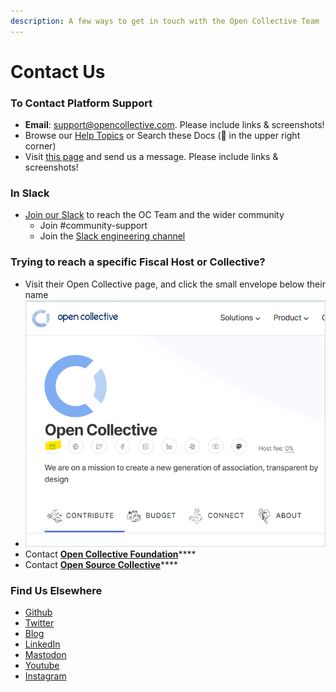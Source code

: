 ```yaml
---
description: A few ways to get in touch with the Open Collective Team
---
```


# Contact Us

### To Contact Platform Support

* **Email**: support@opencollective.com. Please include links & screenshots!
* Browse our [Help Topics](https://opencollective.com/help) or Search these Docs (🔎 in the upper right corner)
* Visit [this page](https://opencollective.com/contact) and send us a message. Please include links & screenshots!

### In Slack

* [Join our Slack](https://opencollective.slack.com/ssb/redirect) to reach the OC Team and the wider community
  * Join #community-support
  * Join the [Slack engineering channel](https://opencollective.slack.com/messages/C0RMV6F8C)&#x20;

### Trying to reach a specific Fiscal Host or Collective?

* Visit their Open Collective page, and click the small envelope below their name
* ![](<../.gitbook/assets/image (3).png>)
* Contact [**Open Collective Foundation**](https://docs.opencollective.foundation/about/contact-us)****
* Contact [**Open Source Collective**](https://docs.oscollective.org/about/contact)****

### Find Us Elsewhere

* [Github](https://github.com/opencollective)
* [Twitter](https://twitter.com/opencollect)
* [Blog](https://blog.opencollective.com/)
* [LinkedIn](https://www.linkedin.com/company/opencollective/)
* [Mastodon](https://mastodon.opencollective.com/@opencollective)
* [Youtube](https://www.youtube.com/channel/UCdi\_-GH5nozXiMm2fH447VA)
* [Instagram](https://www.instagram.com/opencollective/)

